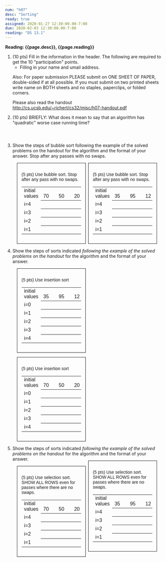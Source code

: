 ```yaml
---
num: "h07"
desc: "Sorting"
ready: true
assigned: 2020-01-27 12:30:00.00-7:00
due: 2020-02-03 12:30:00.00-7:00
reading: "DS 13.1"
---
```



<b>Reading: {{page.desc}}, {{page.reading}}</b>

<ol start="1">

<li>(10 pts) Fill in the information in the header. The following are required to get the 10 "participation" points.
    <ul>
    <li>Filling in your name and umail address.<br /></li>
    </ul>
    <p>Also: For paper submission PLEASE submit on ONE SHEET OF PAPER, double-sided if at all possible. If you must submit on two printed sheets write name on BOTH sheets and no staples, paperclips, or folded corners.<br />
    </p>
 </li>

 Please also read the handout <a href="http://cs.ucsb.edu/~richert/cs32/misc/h07-handout.pdf" title="h07 Handout">http://cs.ucsb.edu/~richert/cs32/misc/h07-handout.pdf</a>

 <li style='margin-bottom:4em;'>(10 pts) BRIEFLY: What does it mean to say that an algorithm has "quadratic" worse case running time?</li>

 <li>Show the steps of bubble sort following the example of the solved problems on the handout for the algorithm and the format of your answer. Stop after any passes with no swaps.</li>

 <div style="float:right; width:40%; font-family: &#39;Arial Narrow&#39;, sans-serif; border:1px solid black; margin:1em; padding:1em;">
<p>(5 pts) Use bubble sort.  Stop after any pass with no swaps.
</p>
<table class="sortProblem sortProblemFillIn">
<tr>
<td> initial<br />values
</td>
<td> &emsp;35&emsp;
</td>
<td> &emsp;95&emsp;
</td>
<td> &emsp;12&emsp;
</td>
<td> &emsp;34&emsp;
</td>
<td> &emsp;28&emsp;
</td></tr>
<tr>
<td> i=4
</td>
<th> &#160;
</th>
<th> &#160;
</th>
<th> &#160;
</th>
<th> &#160;
</th>
<th> &#160;
</th></tr>
<tr>
<td> i=3
</td>
<th> &#160;
</th>
<th> &#160;
</th>
<th> &#160;
</th>
<th> &#160;
</th>
<th> &#160;
</th></tr>
<tr>
<td> i=2
</td>
<th> &#160;
</th>
<th> &#160;
</th>
<th> &#160;
</th>
<th> &#160;
</th>
<th> &#160;
</th></tr>
<tr>
<td> i=1
</td>
<th> &#160;
</th>
<th> &#160;
</th>
<th> &#160;
</th>
<th> &#160;
</th>
<th> &#160;
</th></tr></table>
</div>
<div style="width:40%; font-family: &#39;Arial Narrow&#39;, sans-serif; border:1px solid black; margin:1em; padding:1em;">
<p>(5 pts) Use bubble sort.  Stop after any pass with no swaps.
</p>
<table class="sortProblem sortProblemFillIn">
<tr>
<td> initial<br />values
</td>
<td> &emsp;70&emsp;
</td>
<td> &emsp;50&emsp;
</td>
<td> &emsp;20&emsp;
</td>
<td> &emsp;80&emsp;
</td>
<td> &emsp;10&emsp;
</td></tr>
<tr>
<td> i=4
</td>
<th> &#160;
</th>
<th> &#160;
</th>
<th> &#160;
</th>
<th> &#160;
</th>
<th> &#160;
</th></tr>
<tr>
<td> i=3
</td>
<th> &#160;
</th>
<th> &#160;
</th>
<th> &#160;
</th>
<th> &#160;
</th>
<th> &#160;
</th></tr>
<tr>
<td> i=2
</td>
<th> &#160;
</th>
<th> &#160;
</th>
<th> &#160;
</th>
<th> &#160;
</th>
<th> &#160;
</th></tr>
<tr>
<td> i=1
</td>
<th> &#160;
</th>
<th> &#160;
</th>
<th> &#160;
</th>
<th> &#160;
</th>
<th> &#160;
</th></tr></table>
</div>

<div class="pagebreak"></div>

<li> Show the steps of sorts indicated <em>following the example of the solved problems on the handout</em> for the algorithm and the format of your answer.

<div style="width:40%; font-family: &#39;Arial Narrow&#39;, sans-serif; border:1px solid black; margin:1em; padding:1em;">
<p>(5 pts) Use insertion sort
</p>
<table class="sortProblem sortProblemFillIn">
<tr>
<td> initial<br />values
</td>
<td> &emsp;35&emsp;
</td>
<td> &emsp;95&emsp;
</td>
<td> &emsp;12&emsp;
</td>
<td> &emsp;34&emsp;
</td>
<td> &emsp;28&emsp;
</td></tr>
<tr>
<td> i=0
</td>
<th> &#160;
</th>
<th> &#160;
</th>
<th> &#160;
</th>
<th> &#160;
</th>
<th> &#160;
</th></tr>
<tr>
<td> i=1
</td>
<th> &#160;
</th>
<th> &#160;
</th>
<th> &#160;
</th>
<th> &#160;
</th>
<th> &#160;
</th></tr>
<tr>
<td> i=2
</td>
<th> &#160;
</th>
<th> &#160;
</th>
<th> &#160;
</th>
<th> &#160;
</th>
<th> &#160;
</th></tr>
<tr>
<td> i=3
</td>
<th> &#160;
</th>
<th> &#160;
</th>
<th> &#160;
</th>
<th> &#160;
</th>
<th> &#160;
</th></tr>
<tr>
<td> i=4
</td>
<th> &#160;
</th>
<th> &#160;
</th>
<th> &#160;
</th>
<th> &#160;
</th>
<th> &#160;
</th></tr>
</table>
</div>
<div style="width:40%; font-family: &#39;Arial Narrow&#39;, sans-serif; border:1px solid black; margin:1em; padding:1em;">
<p>(5 pts) Use insertion sort
</p>
<table class="sortProblem sortProblemFillIn">
<tr>
<td> initial<br />values
</td>
<td> &emsp;70&emsp;
</td>
<td> &emsp;50&emsp;
</td>
<td> &emsp;20&emsp;
</td>
<td> &emsp;80&emsp;
</td>
<td> &emsp;10&emsp;
</td></tr>
<tr>
<td> i=0
</td>
<th> &#160;
</th>
<th> &#160;
</th>
<th> &#160;
</th>
<th> &#160;
</th>
<th> &#160;
</th></tr>
<tr>
<td> i=1
</td>
<th> &#160;
</th>
<th> &#160;
</th>
<th> &#160;
</th>
<th> &#160;
</th>
<th> &#160;
</th></tr>
<tr>
<td> i=2
</td>
<th> &#160;
</th>
<th> &#160;
</th>
<th> &#160;
</th>
<th> &#160;
</th>
<th> &#160;
</th></tr>
<tr>
<td> i=3
</td>
<th> &#160;
</th>
<th> &#160;
</th>
<th> &#160;
</th>
<th> &#160;
</th>
<th> &#160;
</th></tr>
<tr>
<td> i=4
</td>
<th> &#160;
</th>
<th> &#160;
</th>
<th> &#160;
</th>
<th> &#160;
</th>
<th> &#160;
</th></tr></table>
</div>
</li>
<li> Show the steps of sorts indicated <em>following the example of the solved problems on the handout</em> for the algorithm and the format of your answer.

<div style="float:right; width:40%; font-family: &#39;Arial Narrow&#39;, sans-serif; border:1px solid black; margin:1em; padding:1em;">
<p>(5 pts) Use selection sort.  SHOW ALL ROWS even for passes where there are no swaps.
</p>
<table class="sortProblem sortProblemFillIn">
<tr>
<td> initial<br />values
</td>
<td> &emsp;35&emsp;
</td>
<td> &emsp;95&emsp;
</td>
<td> &emsp;12&emsp;
</td>
<td> &emsp;34&emsp;
</td>
<td> &emsp;28&emsp;
</td></tr>
<tr>
<td> i=4
</td>
<th> &#160;
</th>
<th> &#160;
</th>
<th> &#160;
</th>
<th> &#160;
</th>
<th> &#160;
</th></tr>
<tr>
<td> i=3
</td>
<th> &#160;
</th>
<th> &#160;
</th>
<th> &#160;
</th>
<th> &#160;
</th>
<th> &#160;
</th></tr>
<tr>
<td> i=2
</td>
<th> &#160;
</th>
<th> &#160;
</th>
<th> &#160;
</th>
<th> &#160;
</th>
<th> &#160;
</th></tr>
<tr>
<td> i=1
</td>
<th> &#160;
</th>
<th> &#160;
</th>
<th> &#160;
</th>
<th> &#160;
</th>
<th> &#160;
</th></tr></table>
</div>
<div style="width:40%; font-family: &#39;Arial Narrow&#39;, sans-serif; border:1px solid black; margin:1em; padding:1em;">
<p>(5 pts) Use selection sort.  SHOW ALL ROWS even for passes where there are no swaps.
</p>
<table class="sortProblem sortProblemFillIn">
<tr>
<td> initial<br />values
</td>
<td> &emsp;70&emsp;
</td>
<td> &emsp;50&emsp;
</td>
<td> &emsp;20&emsp;
</td>
<td> &emsp;80&emsp;
</td>
<td> &emsp;10&emsp;
</td></tr>
<tr>
<td> i=4
</td>
<th> &#160;
</th>
<th> &#160;
</th>
<th> &#160;
</th>
<th> &#160;
</th>
<th> &#160;
</th></tr>
<tr>
<td> i=3
</td>
<th> &#160;
</th>
<th> &#160;
</th>
<th> &#160;
</th>
<th> &#160;
</th>
<th> &#160;
</th></tr>
<tr>
<td> i=2
</td>
<th> &#160;
</th>
<th> &#160;
</th>
<th> &#160;
</th>
<th> &#160;
</th>
<th> &#160;
</th></tr>
<tr>
<td> i=1
</td>
<th> &#160;
</th>
<th> &#160;
</th>
<th> &#160;
</th>
<th> &#160;
</th>
<th> &#160;
</th></tr></table>




